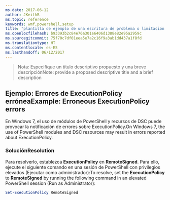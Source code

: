 ```yaml
---
ms.date: 2017-06-12
author: JKeithB
ms.topic: reference
keywords: wmf,powershell,setup
title: "plantilla de ejemplo de una escritura de problema o limitación conocida"
ms.openlocfilehash: b93393b2c84e76a301e6406d1388e82e95a2959c
ms.sourcegitcommit: 75f70c7df01eea5e7a2c16f9a3ab1dd437a1f8fd
ms.translationtype: HT
ms.contentlocale: es-ES
ms.lasthandoff: 06/12/2017
---
```

><span data-ttu-id="818a5-103">Nota: Especifique un título descriptivo propuesto y una breve descripción</span><span class="sxs-lookup"><span data-stu-id="818a5-103">Note: provide a proposed descriptive title and a brief description</span></span>

## <a name="example-erroneous-executionpolicy-errors"></a><span data-ttu-id="818a5-104">Ejemplo: Errores de ExecutionPolicy errónea</span><span class="sxs-lookup"><span data-stu-id="818a5-104">Example: Erroneous ExecutionPolicy errors</span></span> ##
<span data-ttu-id="818a5-105">En Windows 7, el uso de módulos de PowerShell y recursos de DSC puede provocar la notificación de errores sobre ExecutionPolicy.</span><span class="sxs-lookup"><span data-stu-id="818a5-105">On Windows 7, the use of PowerShell modules and DSC resources may result in errors reported about ExecutionPolicy.</span></span>

### <a name="resolution"></a><span data-ttu-id="818a5-106">Solución</span><span class="sxs-lookup"><span data-stu-id="818a5-106">Resolution</span></span>

<span data-ttu-id="818a5-107">Para resolverlo, establezca **ExecutionPolicy** en **RemoteSigned**. Para ello, ejecute el siguiente comando en una sesión de PowerShell con privilegios elevados (Ejecutar como administrador):</span><span class="sxs-lookup"><span data-stu-id="818a5-107">To resolve, set the **ExecutionPolicy** to **RemoteSigned** by running the following command in an elevated PowerShell session (Run as Administrator):</span></span>

```powershell
Set-ExecutionPolicy RemoteSigned
```

